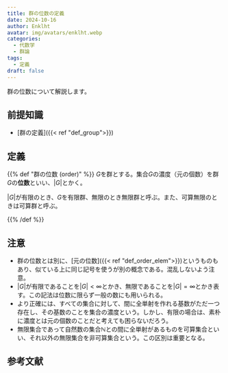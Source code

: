 ```yaml
---
title: 群の位数の定義
date: 2024-10-16
author: Enklht
avatar: img/avatars/enklht.webp
categories:
  - 代数学
  - 群論
tags:
  - 定義
draft: false
---
```


群の位数について解説します。

<!--more-->

## 前提知識

- [群の定義]({{< ref "def_group">}})

## 定義

{{% def "群の位数 (order)" %}}
$G$を群とする。集合$G$の濃度（元の個数）を群$G$の**位数**といい、$|G|$とかく。

$|G|$が有限のとき、$G$を有限群、無限のとき無限群と呼ぶ。また、可算無限のときは可算群と呼ぶ。

{{% /def %}}

## 注意

- 群の位数とは別に、[元の位数]({{< ref "def_order_elem">}})というものもあり、似ている上に同じ記号を使うが別の概念である。混乱しないよう注意。
- $|G|$が有限であることを$|G| < \infty$とかき、無限であることを$|G| = \infty$とかき表す。この記法は位数に限らず一般の数にも用いられる。
- より正確には、すべての集合に対して、間に全単射を作れる基数がただ一つ存在し、その基数のことを集合の濃度という。しかし、有限の場合は、素朴に濃度とは元の個数のことだと考えても困らないだろう。
- 無限集合であって自然数の集合$\mathbb{N}$との間に全単射があるものを可算集合といい、それ以外の無限集合を非可算集合という。この区別は重要となる。

## 参考文献

